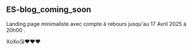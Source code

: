 ## ES-blog_coming_soon

Landing page minimaliste avec compte à rebours jusqu'au 17 Avril 2025 à 20h00 .

XoXo😘❤️❤️❤️